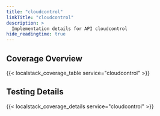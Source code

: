 ```yaml
---
title: "cloudcontrol"
linkTitle: "cloudcontrol"
description: >
  Implementation details for API cloudcontrol
hide_readingtime: true
---
```


## Coverage Overview
{{< localstack_coverage_table service="cloudcontrol" >}}

## Testing Details
{{< localstack_coverage_details service="cloudcontrol" >}}
